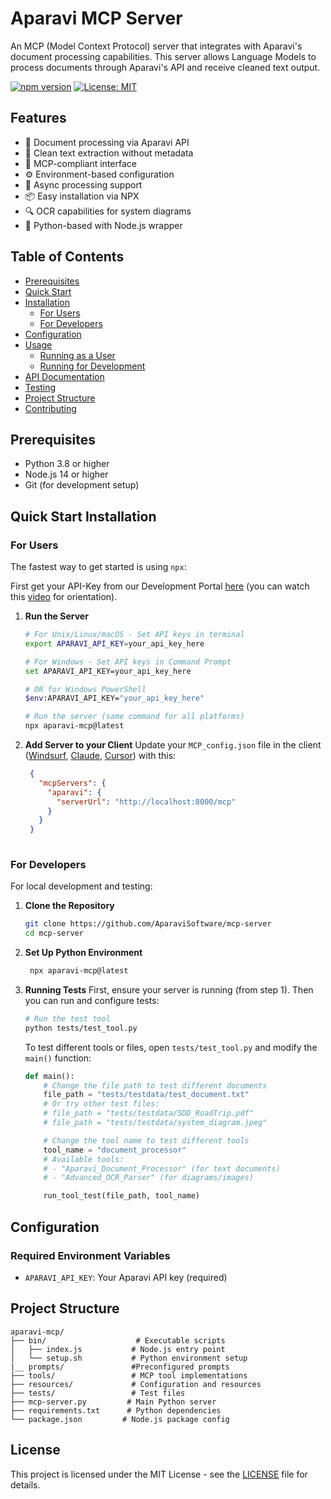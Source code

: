 # Aparavi MCP Server

An MCP (Model Context Protocol) server that integrates with Aparavi's document processing capabilities. This server allows Language Models to process documents through Aparavi's API and receive cleaned text output.

[![npm version](https://badge.fury.io/js/aparavi-mcp.svg)](https://www.npmjs.com/package/aparavi-mcp)
[![License: MIT](https://img.shields.io/badge/License-MIT-yellow.svg)](https://opensource.org/licenses/MIT)

## Features

- 📄 Document processing via Aparavi API
- 🧹 Clean text extraction without metadata
- 🔌 MCP-compliant interface
- ⚙️ Environment-based configuration
- 🚀 Async processing support
- 📦 Easy installation via NPX
- 🔍 OCR capabilities for system diagrams
- 🐍 Python-based with Node.js wrapper

## Table of Contents

- [Prerequisites](#prerequisites)
- [Quick Start](#quick-start)
- [Installation](#installation)
  - [For Users](#for-users)
  - [For Developers](#for-developers)
- [Configuration](#configuration)
- [Usage](#usage)
  - [Running as a User](#running-as-a-user)
  - [Running for Development](#running-for-development)
- [API Documentation](#api-documentation)
- [Testing](#testing)
- [Project Structure](#project-structure)
- [Contributing](#contributing)

## Prerequisites

- Python 3.8 or higher
- Node.js 14 or higher
- Git (for development setup)

## Quick Start Installation

### For Users

The fastest way to get started is using `npx`:

First get your API-Key from our Development Portal [here](https://dtc-dev.aparavi.com) 
(you can watch this [video](https://aparavi.com/documentation-aparavi/data-toolchain-for-ai-documentation/getting-started-data-toolchain-for-ai-documentation/overview-8/) for orientation).
 
1. **Run the Server**
   ```bash
   # For Unix/Linux/macOS - Set API keys in terminal
   export APARAVI_API_KEY=your_api_key_here

   # For Windows - Set API keys in Command Prompt
   set APARAVI_API_KEY=your_api_key_here

   # OR for Windows PowerShell
   $env:APARAVI_API_KEY="your_api_key_here"

   # Run the server (same command for all platforms)
   npx aparavi-mcp@latest
   ```

2. **Add Server to your Client**
   Update your `MCP_config.json` file in the client ([Windsurf](https://windsurf.com/university/tutorials/configuring-first-mcp-server), [Claude](https://www.youtube.com/watch?v=DfWHX7kszQI), [Cursor](https://www.youtube.com/watch?v=RCFe1L9qm3E)) with this:
   ```json
    {
      "mcpServers": {
        "aparavi": {
          "serverUrl": "http://localhost:8000/mcp"
        }
      }
    }
 
   ```


### For Developers

For local development and testing:

1. **Clone the Repository**
   ```bash
   git clone https://github.com/AparaviSoftware/mcp-server
   cd mcp-server
   ```

2. **Set Up Python Environment**
   ```bash
    npx aparavi-mcp@latest
   ```

3. **Running Tests**
   First, ensure your server is running (from step 1). Then you can run and configure tests:

   ```bash
   # Run the test tool
   python tests/test_tool.py
   ```

   To test different tools or files, open `tests/test_tool.py` and modify the `main()` function:
   ```python
   def main():
       # Change the file path to test different documents
       file_path = "tests/testdata/test_document.txt"
       # Or try other test files:
       # file_path = "tests/testdata/SDD_RoadTrip.pdf"
       # file_path = "tests/testdata/system_diagram.jpeg"

       # Change the tool name to test different tools
       tool_name = "document_processor"
       # Available tools:
       # - "Aparavi_Document_Processor" (for text documents)
       # - "Advanced_OCR_Parser" (for diagrams/images)

       run_tool_test(file_path, tool_name)
   ```

## Configuration

### Required Environment Variables

- `APARAVI_API_KEY`: Your Aparavi API key (required)

## Project Structure

```
aparavi-mcp/
├── bin/                    # Executable scripts
│   ├── index.js           # Node.js entry point
│   └── setup.sh           # Python environment setup
|__ prompts/               #Preconfigured prompts
├── tools/                 # MCP tool implementations
├── resources/             # Configuration and resources
├── tests/                 # Test files
├── mcp-server.py         # Main Python server
├── requirements.txt      # Python dependencies
└── package.json         # Node.js package config
```

## License

This project is licensed under the MIT License - see the [LICENSE](LICENSE) file for details.

